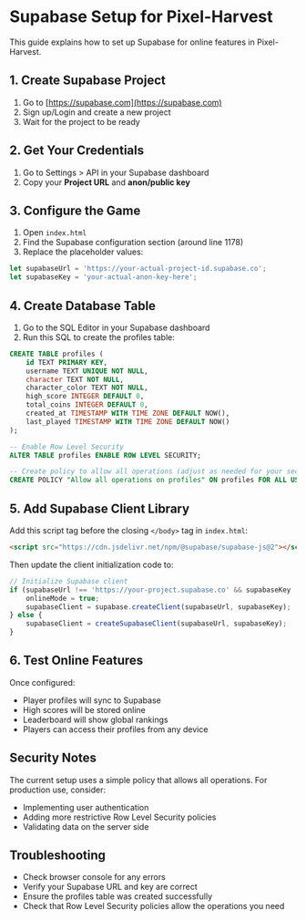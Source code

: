 # Supabase Setup for Pixel-Harvest

This guide explains how to set up Supabase for online features in Pixel-Harvest.

## 1. Create Supabase Project

1. Go to [https://supabase.com](https://supabase.com)
2. Sign up/Login and create a new project
3. Wait for the project to be ready

## 2. Get Your Credentials

1. Go to Settings > API in your Supabase dashboard
2. Copy your **Project URL** and **anon/public key**

## 3. Configure the Game

1. Open `index.html`
2. Find the Supabase configuration section (around line 1178)
3. Replace the placeholder values:

```javascript
let supabaseUrl = 'https://your-actual-project-id.supabase.co';
let supabaseKey = 'your-actual-anon-key-here';
```

## 4. Create Database Table

1. Go to the SQL Editor in your Supabase dashboard
2. Run this SQL to create the profiles table:

```sql
CREATE TABLE profiles (
    id TEXT PRIMARY KEY,
    username TEXT UNIQUE NOT NULL,
    character TEXT NOT NULL,
    character_color TEXT NOT NULL,
    high_score INTEGER DEFAULT 0,
    total_coins INTEGER DEFAULT 0,
    created_at TIMESTAMP WITH TIME ZONE DEFAULT NOW(),
    last_played TIMESTAMP WITH TIME ZONE DEFAULT NOW()
);

-- Enable Row Level Security
ALTER TABLE profiles ENABLE ROW LEVEL SECURITY;

-- Create policy to allow all operations (adjust as needed for your security requirements)
CREATE POLICY "Allow all operations on profiles" ON profiles FOR ALL USING (true);
```

## 5. Add Supabase Client Library

Add this script tag before the closing `</body>` tag in `index.html`:

```html
<script src="https://cdn.jsdelivr.net/npm/@supabase/supabase-js@2"></script>
```

Then update the client initialization code to:

```javascript
// Initialize Supabase client
if (supabaseUrl !== 'https://your-project.supabase.co' && supabaseKey !== 'your-anon-key') {
    onlineMode = true;
    supabaseClient = supabase.createClient(supabaseUrl, supabaseKey);
} else {
    supabaseClient = createSupabaseClient(supabaseUrl, supabaseKey);
}
```

## 6. Test Online Features

Once configured:
- Player profiles will sync to Supabase
- High scores will be stored online
- Leaderboard will show global rankings
- Players can access their profiles from any device

## Security Notes

The current setup uses a simple policy that allows all operations. For production use, consider:
- Implementing user authentication
- Adding more restrictive Row Level Security policies
- Validating data on the server side

## Troubleshooting

- Check browser console for any errors
- Verify your Supabase URL and key are correct
- Ensure the profiles table was created successfully
- Check that Row Level Security policies allow the operations you need